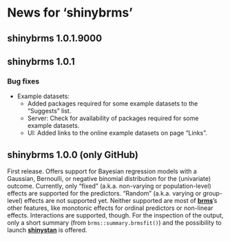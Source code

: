 
<!-- NEWS.md is generated from NEWS.Rmd. Please edit that file -->

# News for ‘shinybrms’

## shinybrms 1.0.1.9000

## shinybrms 1.0.1

### Bug fixes

  - Example datasets:
      - Added packages required for some example datasets to the
        “Suggests” list.
      - Server: Check for availability of packages required for some
        example datasets.
      - UI: Added links to the online example datasets on page “Links”.

## shinybrms 1.0.0 (only GitHub)

First release. Offers support for Bayesian regression models with a
Gaussian, Bernoulli, or negative binomial distribution for the
(univariate) outcome. Currently, only “fixed” (a.k.a. non-varying or
population-level) effects are supported for the predictors. “Random”
(a.k.a. varying or group-level) effects are not supported yet. Neither
supported are most of
[**brms**](https://CRAN.R-project.org/package=brms)’s other features,
like monotonic effects for ordinal predictors or non-linear effects.
Interactions are supported, though. For the inspection of the output,
only a short summary (from `brms::summary.brmsfit()`) and the
possibility to launch
[**shinystan**](https://CRAN.R-project.org/package=shinystan) is
offered.
